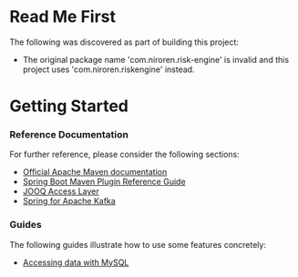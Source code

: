 # Read Me First
The following was discovered as part of building this project:

* The original package name 'com.niroren.risk-engine' is invalid and this project uses 'com.niroren.riskengine' instead.

# Getting Started

### Reference Documentation
For further reference, please consider the following sections:

* [Official Apache Maven documentation](https://maven.apache.org/guides/index.html)
* [Spring Boot Maven Plugin Reference Guide](https://docs.spring.io/spring-boot/docs/2.2.4.RELEASE/maven-plugin/)
* [JOOQ Access Layer](https://docs.spring.io/spring-boot/docs/2.2.4.RELEASE/reference/htmlsingle/#boot-features-jooq)
* [Spring for Apache Kafka](https://docs.spring.io/spring-boot/docs/2.2.4.RELEASE/reference/htmlsingle/#boot-features-kafka)

### Guides
The following guides illustrate how to use some features concretely:

* [Accessing data with MySQL](https://spring.io/guides/gs/accessing-data-mysql/)

